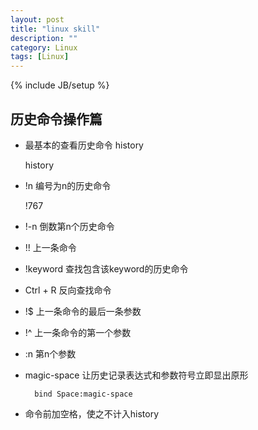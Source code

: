 ```yaml
---
layout: post
title: "linux skill"
description: ""
category: Linux
tags: [Linux]
---
```

{% include JB/setup %}

## 历史命令操作篇

* 最基本的查看历史命令 history
    
    history
* !n 编号为n的历史命令

    !767
* !-n  倒数第n个历史命令
* !!  上一条命令
* !keyword  查找包含该keyword的历史命令
* Ctrl + R  反向查找命令
* !$  上一条命令的最后一条参数
* !^  上一条命令的第一个参数
* :n  第n个参数
* magic-space  让历史记录表达式和参数符号立即显出原形
        
        bind Space:magic-space
* 命令前加空格，使之不计入history
   